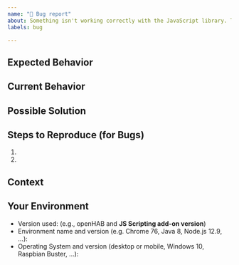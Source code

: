 ```yaml
---
name: "🐛 Bug report"
about: Something isn't working correctly with the JavaScript library. This is the wrong place for user-interfaces or openHAB Core issues.
labels: bug

---
```


<!-- Provide a general summary of the issue in the *Title* above -->
<!-- If the issue is related to a binding, please include its short name in -->
<!-- square brackets in the title - Example: "[astro] My issue..." -->

<!-- Important: Please contact the openHAB community forum for questions or -->
<!-- for configuration and usage guidance: https://community.openhab.org -->

<!-- Feel free to delete any comment lines in the template (starting with "<!--") -->

## Expected Behavior
<!-- If you're describing a bug, tell us what should happen -->
<!-- If you're suggesting a change/improvement, tell us how it should work -->

## Current Behavior
<!-- If describing a bug, tell us what happens instead of the expected behavior -->
<!-- Include related log information (preferably debug level) and related configs -->
<!-- Use a file attachment for log and config information longer than a few lines -->
<!-- Enclose multi-line log/code snippets with ``` on new lines for proper formatting -->
<!-- If suggesting a change/improvement, explain the difference from current behavior -->
<!-- For improvements, discuss at community.openhab.org first and include link to topic -->

## Possible Solution
<!-- Not obligatory, but suggest a fix/reason for the bug, -->
<!-- or ideas how to implement the addition or change -->

## Steps to Reproduce (for Bugs)
<!-- Provide a link to a live example, or an unambiguous set of steps to -->
<!-- reproduce this bug. Include code to reproduce, if relevant -->
1.
2.

## Context
<!-- How has this issue affected you? What are you trying to accomplish? -->
<!-- Providing context helps us come up with a solution that is most useful in the real world -->

## Your Environment
<!-- Include as many relevant details about the environment you experienced the bug in -->
* Version used: (e.g., openHAB and **JS Scripting add-on version**)
* Environment name and version (e.g. Chrome 76, Java 8, Node.js 12.9, ...):
* Operating System and version (desktop or mobile, Windows 10, Raspbian Buster, ...):
